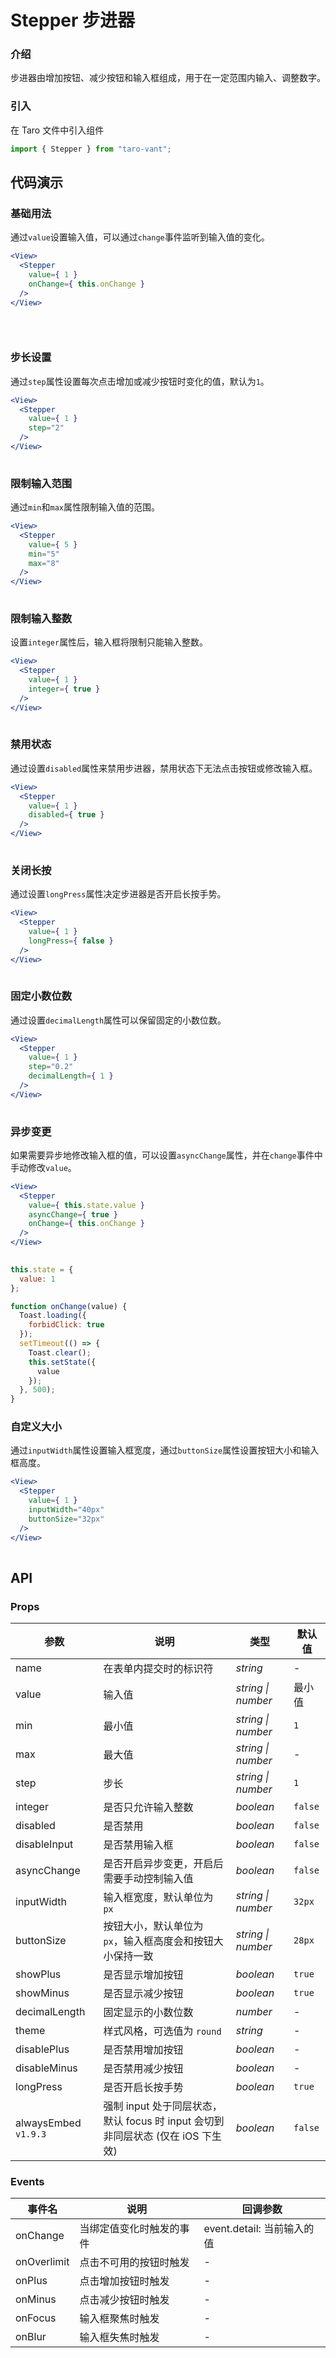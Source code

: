 # Stepper 步进器

### 介绍

步进器由增加按钮、减少按钮和输入框组成，用于在一定范围内输入、调整数字。

### 引入

在 Taro 文件中引入组件

```js
import { Stepper } from "taro-vant"; 
```

## 代码演示

### 基础用法

通过`value`设置输入值，可以通过`change`事件监听到输入值的变化。

```jsx
<View>
  <Stepper
    value={ 1 }
    onChange={ this.onChange }
  />
</View>
 
```

```js
 
```

### 步长设置

通过`step`属性设置每次点击增加或减少按钮时变化的值，默认为`1`。

```jsx
<View>
  <Stepper
    value={ 1 }
    step="2"
  />
</View>
 
```

### 限制输入范围

通过`min`和`max`属性限制输入值的范围。

```jsx
<View>
  <Stepper
    value={ 5 }
    min="5"
    max="8"
  />
</View>
 
```

### 限制输入整数

设置`integer`属性后，输入框将限制只能输入整数。

```jsx
<View>
  <Stepper
    value={ 1 }
    integer={ true }
  />
</View>
 
```

### 禁用状态

通过设置`disabled`属性来禁用步进器，禁用状态下无法点击按钮或修改输入框。

```jsx
<View>
  <Stepper
    value={ 1 }
    disabled={ true }
  />
</View>
 
```

### 关闭长按

通过设置`longPress`属性决定步进器是否开启长按手势。

```jsx
<View>
  <Stepper
    value={ 1 }
    longPress={ false }
  />
</View>
 
```

### 固定小数位数

通过设置`decimalLength`属性可以保留固定的小数位数。

```jsx
<View>
  <Stepper
    value={ 1 }
    step="0.2"
    decimalLength={ 1 }
  />
</View>
 
```

### 异步变更

如果需要异步地修改输入框的值，可以设置`asyncChange`属性，并在`change`事件中手动修改`value`。

```jsx
<View>
  <Stepper
    value={ this.state.value }
    asyncChange={ true }
    onChange={ this.onChange }
  />
</View>
 
```

```js
this.state = {
  value: 1
};

function onChange(value) {
  Toast.loading({
    forbidClick: true
  });
  setTimeout(() => {
    Toast.clear();
    this.setState({
      value
    });
  }, 500);
} 
```

### 自定义大小

通过`inputWidth`属性设置输入框宽度，通过`buttonSize`属性设置按钮大小和输入框高度。

```jsx
<View>
  <Stepper
    value={ 1 }
    inputWidth="40px"
    buttonSize="32px"
  />
</View>
 
```

## API

### Props

|  参数  | 说明 | 类型 | 默认值 |
| --- | --- | --- | --- |
|  name  | 在表单内提交时的标识符 | _string_ | - |
|  value  | 输入值 | _string \| number_ | 最小值 |
|  min  | 最小值 | _string \| number_ | `1` |
|  max  | 最大值 | _string \| number_ | - |
|  step  | 步长 | _string \| number_ | `1` |
|  integer  | 是否只允许输入整数 | _boolean_ | `false` |
|  disabled  | 是否禁用 | _boolean_ | `false` |
|  disableInput  | 是否禁用输入框 | _boolean_ | `false` |
|  asyncChange  | 是否开启异步变更，开启后需要手动控制输入值 | _boolean_ | `false` |
|  inputWidth  | 输入框宽度，默认单位为 `px` | _string \| number_ | `32px` |
|  buttonSize  | 按钮大小，默认单位为 `px`，输入框高度会和按钮大小保持一致 | _string \| number_ | `28px` |
|  showPlus  | 是否显示增加按钮 | _boolean_ | `true` |
|  showMinus  | 是否显示减少按钮 | _boolean_ | `true` |
|  decimalLength  | 固定显示的小数位数 | _number_ | - |
|  theme  | 样式风格，可选值为 `round` | _string_ | - |
|  disablePlus  | 是否禁用增加按钮 | _boolean_ | - |
|  disableMinus  | 是否禁用减少按钮 | _boolean_ | - |
|  longPress  | 是否开启长按手势 | _boolean_ | `true` |
|  alwaysEmbed `v1.9.3`  | 强制 input 处于同层状态，默认 focus 时 input 会切到非同层状态 (仅在 iOS 下生效) |  _boolean_ | `false` |

### Events

|  事件名          | 说明                     | 回调参数                   |
| -------------- | ------------------------ | -------------------------- |
|  onChange     | 当绑定值变化时触发的事件 | event.detail: 当前输入的值 |
|  onOverlimit  | 点击不可用的按钮时触发   | -                          |
|  onPlus       | 点击增加按钮时触发       | -                          |
|  onMinus      | 点击减少按钮时触发       | -                          |
|  onFocus      | 输入框聚焦时触发         | -                          |
|  onBlur       | 输入框失焦时触发         | -                          |

